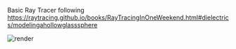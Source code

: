 Basic Ray Tracer following https://raytracing.github.io/books/RayTracingInOneWeekend.html#dielectrics/modelingahollowglasssphere

![render](https://github.com/user-attachments/assets/e588f4b8-24e1-481e-97b5-a0d94c1d1bc8)
